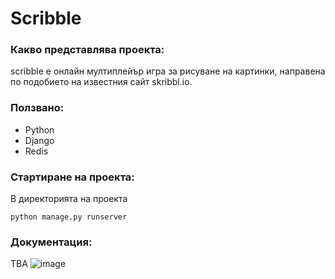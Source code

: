 # Scribble
### Какво представлява проекта:
scribble е онлайн мултиплейър игра за рисуване на картинки, направена по подобието на известния сайт skribbl.io.
### Ползвано:
* Python
* Django
* Redis
### Стартиране на проекта:
В директорията на проекта
```
python manage.py runserver
```
### Документация:
TBA
![image](https://img.shields.io/badge/Python-FFD43B?style=for-the-badge&logo=python&logoColor=blue)
